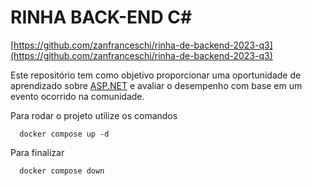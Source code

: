 # RINHA BACK-END C#

[https://github.com/zanfranceschi/rinha-de-backend-2023-q3](https://github.com/zanfranceschi/rinha-de-backend-2023-q3)


Este repositório tem como objetivo proporcionar uma oportunidade de aprendizado sobre [ASP.NET](https://dotnet.microsoft.com/en-us/apps/aspnet/apis) e avaliar o desempenho com base em um evento ocorrido na comunidade.

Para rodar o projeto utilize os comandos 
```
  docker compose up -d
```
Para finalizar

```
  docker compose down
```

